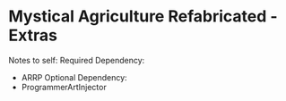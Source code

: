 # Mystical Agriculture Refabricated - Extras

Notes to self:
Required Dependency:
 - ARRP
Optional Dependency:
 - ProgrammerArtInjector
